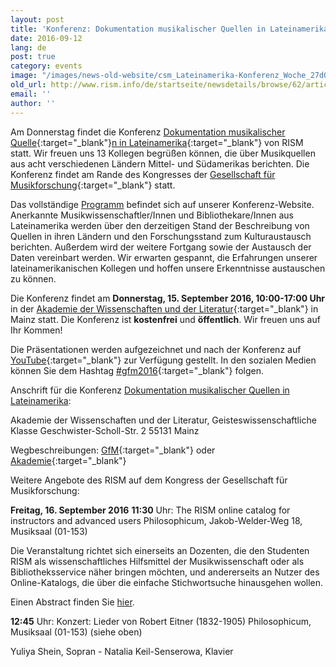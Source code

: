 ```yaml
---
layout: post
title: 'Konferenz: Dokumentation musikalischer Quellen in Lateinamerika'
date: 2016-09-12
lang: de
post: true
category: events
image: "/images/news-old-website/csm_Lateinamerika-Konferenz_Woche_27d0dc1016.jpg"
old_url: http://www.rism.info/de/startseite/newsdetails/browse/62/article/64/latin-america-conference-this-week.html
email: ''
author: ''
---
```



Am Donnerstag findet die Konferenz [Dokumentation musikalischer Quelle](http://rism.info/?id=786){:target="_blank"}[n in Lateinamerika](http://rism.info/?id=786){:target="_blank"} von RISM statt. Wir freuen uns 13 Kollegen begrüßen können, die über Musikquellen aus acht verschiedenen Ländern Mittel- und Südamerikas berichten. Die Konferenz findet am Rande des Kongresses der [Gesellschaft für Musikforschung](http://www.gfm2016.uni-mainz.de/){:target="_blank"} statt.

Das vollständige [Programm](/de/publikationen/latin-america-conference-2016.html#c3288) befindet sich auf unserer Konferenz-Website. Anerkannte Musikwissenschaftler/Innen und Bibliothekare/Innen aus Lateinamerika werden über den derzeitigen Stand der Beschreibung von Quellen in ihren Ländern und den Forschungsstand zum Kulturaustausch berichten. Außerdem wird der weitere Fortgang sowie der Austausch der Daten vereinbart werden. Wir erwarten gespannt, die Erfahrungen unserer lateinamerikanischen Kollegen und hoffen unsere Erkenntnisse austauschen zu können.

Die Konferenz findet am **Donnerstag, 15. September 2016, 10:00-17:00 Uhr** in der [Akademie der Wissenschaften und der Literatur](http://www.adwmainz.de/anfahrt.html){:target="_blank"} in Mainz statt. Die Konferenz ist **kostenfrei** und **öffentlich**. Wir freuen uns auf Ihr Kommen!

Die Präsentationen werden aufgezeichnet und nach der Konferenz auf [YouTube](https://www.youtube.com/user/RISMZentralredaktion/){:target="_blank"} zur Verfügung gestellt. In den sozialen Medien können Sie dem Hashtag [#gfm2016](https://twitter.com/search?q=%23gfm2016&src=typd){:target="_blank"} folgen.



Anschrift für die Konferenz [Dokumentation musikalischer Quellen in Lateinamerika](/de/publikationen/latin-america-conference-2016.html):

Akademie der Wissenschaften und der Literatur, Geisteswissenschaftliche Klasse
Geschwister-Scholl-Str. 2
55131 Mainz

Wegbeschreibungen:
[GfM](http://www.gfm2016.uni-mainz.de/zur-akademie-to-venue-i-akademie/){:target="_blank"} oder [Akademie](http://www.adwmainz.de/anfahrt.html){:target="_blank"}





Weitere Angebote des RISM auf dem Kongress der Gesellschaft für Musikforschung:

**Freitag, 16. September 2016**
**11:30** Uhr: The RISM online catalog for instructors and advanced users
Philosophicum, Jakob-Welder-Weg 18, Musiksaal (01-153)

Die Veranstaltung richtet sich einerseits an Dozenten, die den Studenten RISM als wissenschaftliches Hilfsmittel der Musikwissenschaft oder als Bibliotheksservice näher bringen möchten, und andererseits an Nutzer des Online-Katalogs, die über die einfache Stichwortsuche hinausgehen wollen.

Einen Abstract finden Sie [hier](/de/publikationen/latin-america-conference-2016.html#c3292).



**12:45** Uhr: Konzert: Lieder von Robert Eitner (1832-1905)
Philosophicum, Musiksaal (01-153) (siehe oben)

Yuliya Shein, Sopran - Natalia Keil-Senserowa, Klavier

<script type="text/javascript">var switchTo5x=true;</script><script type="text/javascript" src="http://w.sharethis.com/button/buttons.js"></script><script type="text/javascript">stLight.options({publisher: "9b601438-1ce1-49d8-bfd7-9cff5df54c17", doNotHash: false, doNotCopy: false, hashAddressBar: false});</script>
